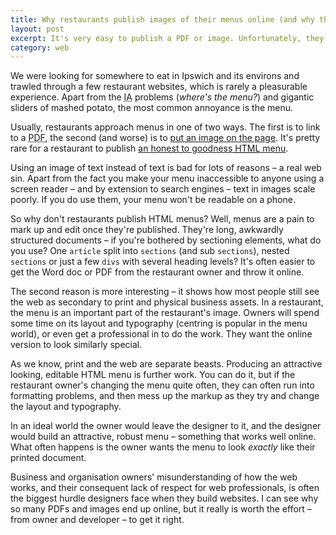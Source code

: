 ```yaml
---
title: Why restaurants publish images of their menus online (and why they shouldn't)
layout: post
excerpt: It's very easy to publish a PDF or image. Unfortunately, they're hard to read, especially on mobile screens. It's a far better idea to publish a menu in HTML, but persuading restaurant owners can be difficult.
category: web
---
```


We were looking for somewhere to eat in Ipswich and its environs and trawled through a few restaurant websites, which  is rarely a pleasurable experience. Apart from the <abbr title="Information Architecture">IA</abbr> problems (<i>where's the menu?</i>) and gigantic sliders of mashed potato, the most common annoyance is the menu.

Usually, restaurants approach menus in one of two ways. The first is to link to a <abbr title="Portable Document Format">PDF</abbr>, the second (and worse) is to <a href="http://www.tuddenhamfountain.co.uk/menus/">put an image on the page</a>. It's pretty rare for a restaurant to publish <a href="http://cultcafe.co.uk/menu">an honest to goodness <abbr title="HyperText Markup Language">HTML</abbr> menu</a>.

Using an image of text instead of text is bad for lots of reasons &#8211; a real web sin. Apart from the fact you make your menu inaccessible to anyone using a screen reader &#8211; and by extension to search engines &#8211; text in images scale poorly. If you do use them, your menu won't be readable on a phone.

So why don't restaurants publish HTML menus? Well, menus are a pain to mark up and edit once they're published. They're long, awkwardly structured documents &#8211; if you're bothered by sectioning elements, what do you use? One `article` split into `sections` (and sub `sections`), nested `sections` or just a few `divs` with several heading levels? It's often easier to get the Word doc or PDF from the restaurant owner and throw it online.

The second reason is more interesting &#8211; it shows how most people still see the web as secondary to print and physical business assets. In a restaurant, the menu is an important part of the restaurant's image. Owners will spend some time on its layout and typography (centring is popular in the menu world), or even get a professional in to do the work. They want the online version to look similarly special.

As we know, print and the web are separate beasts. Producing an attractive looking, editable HTML menu is further work. You can do it, but if the restaurant owner's changing the menu quite often, they can often run into formatting problems, and then mess up the markup as they try and change the layout and typography.

In an ideal world the owner would leave the designer to it, and the designer would build an attractive, robust menu &#8211; something that works well online. What often happens is the owner wants the menu to look *exactly* like their printed document.

Business and organisation owners' misunderstanding of how the web works, and their consequent lack of respect for web professionals, is often the biggest hurdle designers face when they build websites. I can see why so many PDFs and images end up online, but it really is worth the effort &#8211; from owner and developer &#8211; to get it right.
